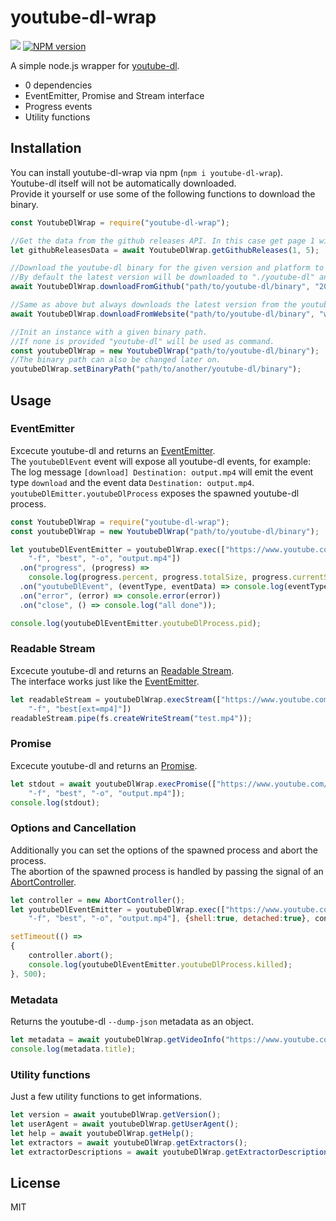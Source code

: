 # youtube-dl-wrap

![](https://github.com/ghjbnm/youtube-dl-wrap/workflows/CI%20tests/badge.svg)
<a href="https://npmjs.org/package/youtube-dl-wrap" title="View this project on NPM"><img src="https://img.shields.io/npm/v/youtube-dl-wrap.svg" alt="NPM version" /></a>

A simple node.js wrapper for [youtube-dl](https://github.com/ytdl-org/youtube-dl).

* 0 dependencies
* EventEmitter, Promise and Stream interface
* Progress events
* Utility functions

## Installation

You can install youtube-dl-wrap via npm (`npm i youtube-dl-wrap`).  
Youtube-dl itself will not be automatically downloaded.  
Provide it yourself or use some of the following functions to download the binary.

```javascript
const YoutubeDlWrap = require("youtube-dl-wrap");

//Get the data from the github releases API. In this case get page 1 with a maximum of 5 items.
let githubReleasesData = await YoutubeDlWrap.getGithubReleases(1, 5);

//Download the youtube-dl binary for the given version and platform to the provided path.
//By default the latest version will be downloaded to "./youtube-dl" and platform = os.platform().
await YoutubeDlWrap.downloadFromGithub("path/to/youtube-dl/binary", "2020.06.16.1", "win32");

//Same as above but always downloads the latest version from the youtube-dl website.
await YoutubeDlWrap.downloadFromWebsite("path/to/youtube-dl/binary", "win32");

//Init an instance with a given binary path.
//If none is provided "youtube-dl" will be used as command.
const youtubeDlWrap = new YoutubeDlWrap("path/to/youtube-dl/binary");
//The binary path can also be changed later on.
youtubeDlWrap.setBinaryPath("path/to/another/youtube-dl/binary");
```

## Usage

### EventEmitter

Excecute youtube-dl and returns an [EventEmitter](https://nodejs.org/api/events.html#events_class_eventemitter).  
The `youtubeDlEvent` event will expose all youtube-dl events, for example:  
The log message `[download] Destination: output.mp4` will emit the event type `download` and the event data `Destination: output.mp4`.  
`youtubeDlEmitter.youtubeDlProcess` exposes the spawned youtube-dl process.

```javascript
const YoutubeDlWrap = require("youtube-dl-wrap");
const youtubeDlWrap = new YoutubeDlWrap("path/to/youtube-dl/binary");

let youtubeDlEventEmitter = youtubeDlWrap.exec(["https://www.youtube.com/watch?v=aqz-KE-bpKQ",
    "-f", "best", "-o", "output.mp4"])
  .on("progress", (progress) => 
    console.log(progress.percent, progress.totalSize, progress.currentSpeed, progress.eta))
  .on("youtubeDlEvent", (eventType, eventData) => console.log(eventType, eventData))
  .on("error", (error) => console.error(error))
  .on("close", () => console.log("all done"));

console.log(youtubeDlEventEmitter.youtubeDlProcess.pid);
```

### Readable Stream

Excecute youtube-dl and returns an [Readable Stream](https://nodejs.org/api/stream.html#stream_class_stream_readable).  
The interface works just like the [EventEmitter](#EventEmitter).

```javascript
let readableStream = youtubeDlWrap.execStream(["https://www.youtube.com/watch?v=aqz-KE-bpKQ",
    "-f", "best[ext=mp4]"])
readableStream.pipe(fs.createWriteStream("test.mp4"));
```

### Promise

Excecute youtube-dl and returns an [Promise](https://developer.mozilla.org/en-US/docs/Web/JavaScript/Reference/Global_Objects/Promise).  

```javascript
let stdout = await youtubeDlWrap.execPromise(["https://www.youtube.com/watch?v=aqz-KE-bpKQ",
    "-f", "best", "-o", "output.mp4"]);
console.log(stdout);
```

### Options and Cancellation

Additionally you can set the options of the spawned process and abort the process.  
The abortion of the spawned process is handled by passing the signal of an [AbortController](https://developer.mozilla.org/en-US/docs/Web/API/AbortController).

```javascript
let controller = new AbortController();
let youtubeDlEventEmitter = youtubeDlWrap.exec(["https://www.youtube.com/watch?v=aqz-KE-bpKQ",
    "-f", "best", "-o", "output.mp4"], {shell:true, detached:true}, controller.signal);

setTimeout(() => 
{
    controller.abort();
    console.log(youtubeDlEventEmitter.youtubeDlProcess.killed);
}, 500);
```

### Metadata

Returns the youtube-dl `--dump-json` metadata as an object.

```javascript
let metadata = await youtubeDlWrap.getVideoInfo("https://www.youtube.com/watch?v=aqz-KE-bpKQ");
console.log(metadata.title);
```

### Utility functions

Just a few utility functions to get informations.

```javascript
let version = await youtubeDlWrap.getVersion();
let userAgent = await youtubeDlWrap.getUserAgent();
let help = await youtubeDlWrap.getHelp();
let extractors = await youtubeDlWrap.getExtractors();
let extractorDescriptions = await youtubeDlWrap.getExtractorDescriptions();
```

## License
MIT
